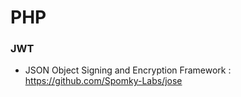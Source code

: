 # PHP



### JWT

- JSON Object Signing and Encryption Framework : https://github.com/Spomky-Labs/jose
